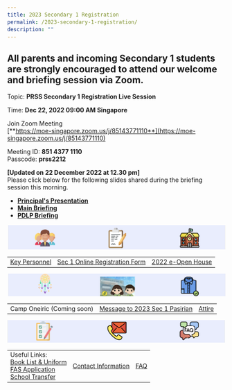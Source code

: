 ```yaml
---
title: 2023 Secondary 1 Registration
permalink: /2023-secondary-1-registration/
description: ""
---
```

All parents and incoming Secondary 1 students are strongly encouraged to attend our welcome and briefing session via Zoom.
--------------------------------------------------------------------------------------------------------------------------

Topic: **PRSS Secondary 1 Registration Live Session**

Time: **Dec 22, 2022 09:00 AM Singapore**

Join Zoom Meeting  
[**https://moe-singapore.zoom.us/j/85143771110**](https://moe-singapore.zoom.us/j/85143771110)

  

Meeting ID: **851 4377 1110**<br>Passcode: **prss2212**
  
**\[Updated on 22 December 2022 at 12.30 pm\]**  
Please click below for the following slides shared during the briefing session this morning.  

*   [**Principal's Presentation**]()
*   **[Main Briefing](/files/PRSS%20Sec%201%20Reg%20Slides.pdf)** 
*   **[PDLP Briefing](/files/2023%20Sec%201%20PDLP%20Parent%20Engagement%20Deck%20Sec%201%20Registration%20For%20Sharing.pdf)**

![](/images/sec1.png)

| |||
| -------- | -------- | -------- |
| [Key Personnel](/files/PRSS%202023%20Key%20Personnel.pdf)     | [Sec 1 Online Registration Form](https://form.gov.sg/638ffb2fcc49df00110ee967)     | [2022 e-Open House](/e-open-house/e-Open-House/)     |

![](/images/sec1b.png)

| |||
| -------- | -------- | -------- |
| Camp Oneiric  (Coming soon)    | [Message to 2023 Sec 1 Pasirian](/files/PRSS%202023%20A%20message%20to%20our%20Sec%201%20Pasirians.pdf)   | [Attire](/files/Attire.pdf)  |

![](/images/sec1c.png)

| |||
| -------- | -------- | -------- |
| Useful Links:<br>[Book List & Uniform](/useful-links/Information-for-Parents/Booklist/)<br>[FAS Application]()<br>[School Transfer]()  | [Contact Information](/files/PRSS%202023%20A%20message%20to%20our%20Sec%201%20Pasirians.pdf)   | [FAQ](/files/Attire.pdf)  |